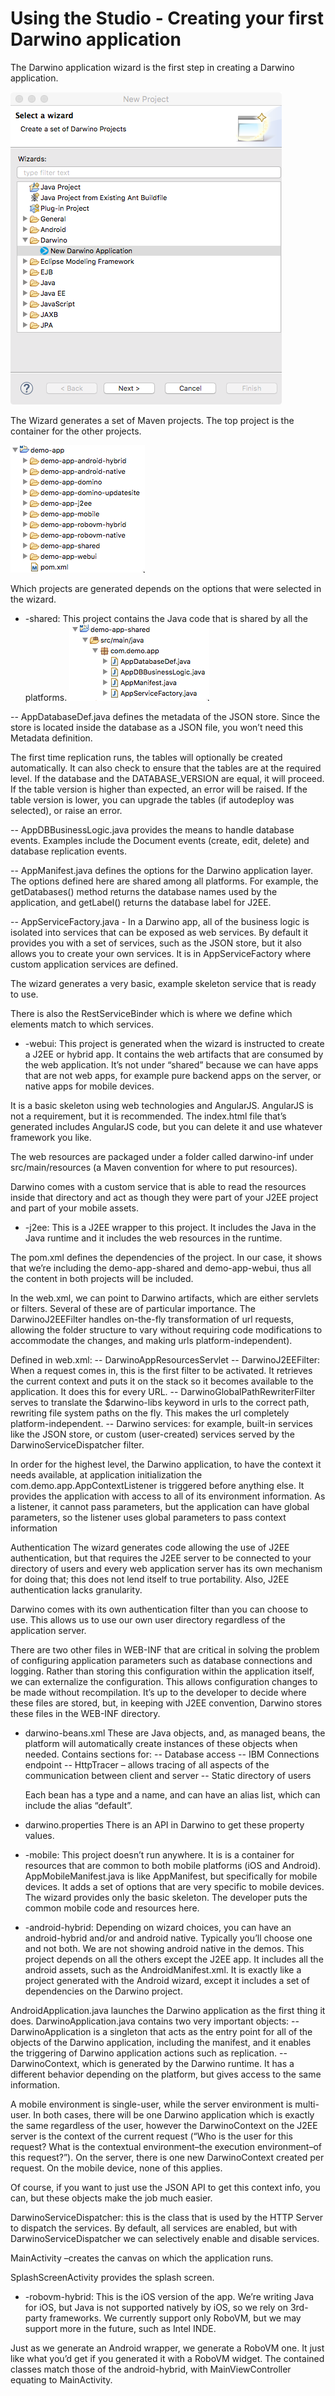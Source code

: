 Using the Studio - Creating your first Darwino application
==========================================================

The Darwino application wizard is the first step in creating a Darwino application.

![](<select-wizard.png>)

The Wizard generates a set of Maven projects. The top project is the container for the other projects.

![](<demo-app.png>)

Which projects are generated depends on the options that were selected in the wizard.

- -shared: This project contains the Java code that is shared by all the platforms. 
![](<shared-contents.png>)

 -- AppDatabaseDef.java defines the metadata of the JSON store. Since the store is located inside the database as a JSON file, you won’t need this Metadata definition.

 The first time replication runs, the tables will optionally be created automatically. It can also check to ensure that the tables are at the required level. If the database and the DATABASE_VERSION are equal, it will proceed. If the table version is higher than expected, an error will be raised. If the table version is lower, you can upgrade the tables (if autodeploy was selected), or raise an error.

 -- AppDBBusinessLogic.java provides the means to handle database events. Examples include the Document events (create, edit, delete) and database replication events.

 -- AppManifest.java defines the options for the Darwino application layer. The options defined here are shared among all platforms. For example, the getDatabases() method returns the database names used by the application, and getLabel() returns the database label for J2EE.

 -- AppServiceFactory.java - In a Darwino app, all of the business logic is isolated into services that can be exposed as web services. By default it provides you with a set of services, such as the JSON store, but it also allows you to create your own services. It is in AppServiceFactory where custom application services are defined.
 
 The wizard generates a very basic, example skeleton service that is ready to use.
 
 There is also the RestServiceBinder which is where we define which elements match to which services.

- -webui: This project is generated when the wizard is instructed to create a J2EE or hybrid app. It contains the web artifacts that are consumed by the web application. It’s not under “shared” because we can have apps that are not web apps, for example pure backend apps on the server, or native apps for mobile devices.
 
 It is a basic skeleton using web technologies and AngularJS. AngularJS is not a requirement, but it is recommended. The index.html file that’s generated includes AngularJS code, but you can delete it and use whatever framework you like.
 
 The web resources are packaged under a folder called darwino-inf under src/main/resources (a Maven convention for where to put resources). 
 
 Darwino comes with a custom service that is able to read the resources inside that directory and act as though they were part of your J2EE project and part of your mobile assets.

- -j2ee: This is a J2EE wrapper to this project. It includes the Java in the Java runtime and it includes the web resources in the runtime.
 
 The pom.xml defines the dependencies of the project. In our case, it shows that we’re including the demo-app-shared and demo-app-webui, thus all the content in both projects will be included.
 
 In the web.xml, we can point to Darwino artifacts, which are either servlets or filters. Several of these are of particular importance. The DarwinoJ2EEFilter handles on-the-fly transformation of url requests, allowing the folder structure to vary without requiring code modifications to accommodate the changes, and making urls platform-independent).
 
 Defined in web.xml:
-- DarwinoAppResourcesServlet
-- DarwinoJ2EEFilter: When a request comes in, this is the first filter to be activated. It retrieves the current context and puts it on the stack so it becomes available to the application. It does this for every URL.
-- DarwinoGlobalPathRewriterFilter serves to translate the $darwino-libs keyword in urls to the correct path, rewriting file system paths on the fly. This makes the url completely platform-independent.
-- Darwino services: for example, built-in services like the JSON store, or custom (user-created) services served by the DarwinoServiceDispatcher filter.
 
 In order for the highest level, the Darwino application, to have the context it needs available, at application initialization the com.demo.app.AppContextListener is triggered before anything else. It provides the application with access to all of its environment information. As a listener, it cannot pass parameters, but the application can have global parameters, so the listener uses global parameters to pass context information
 
 Authentication
The wizard generates code allowing the use of J2EE authentication, but that requires the J2EE server to be connected to your directory of users and every web application server has its own mechanism for doing that; this does not lend itself to true portability. Also, J2EE authentication lacks granularity.

 Darwino comes with its own authentication filter than you can choose to use. This allows us to use our own user directory regardless of the application server.
 
 There are two other files in WEB-INF that are critical in solving the problem of configuring application parameters such as database connections and logging. Rather than storing this configuration within the application itself, we can externalize the configuration. This allows configuration changes to be made without recompilation. It’s up to the developer to decide where these files are stored, but, in keeping with J2EE convention, Darwino stores these files in the WEB-INF directory.
 
 - darwino-beans.xml
  These are Java objects, and, as managed beans, the platform will automatically create instances of these objects when needed.
  Contains sections for:
  -- Database access
  -- IBM Connections endpoint
  -- HttpTracer – allows tracing of all aspects of the communication between client and server
  -- Static directory of users
   
   Each bean has a type and a name, and can have an alias list, which can include the alias “default”. 
 
 - darwino.properties
 There is an API in Darwino to get these property values.

- -mobile: This project doesn’t run anywhere. It is is a container for resources that are common to both mobile platforms (iOS and Android).
AppMobileManifest.java is like AppManifest, but specifically for mobile devices. It adds a set of options that are very specific to mobile devices. The wizard provides only the basic skeleton. The developer puts the common mobile code and resources here.

- -android-hybrid: Depending on wizard choices, you can have an android-hybrid and/or and android native. Typically you’ll choose one and not both. We are not showing android native in the demos.
This project depends on all the others except the J2EE app. It includes all the android assets, such as the AndroidManifest.xml. It is exactly like a project generated with the Android wizard, except it includes a set of dependencies on the Darwino project.

 AndroidApplication.java launches the Darwino application as the first thing it does.
 DarwinoApplication.java contains two very important objects:
-- DarwinoApplication is a singleton that acts as the entry point for all of the objects of the Darwino application, including the manifest, and it enables the triggering of Darwino application actions such as replication.
-- DarwinoContext, which is generated by the Darwino runtime. It has a different behavior depending on the platform, but gives access to the same information.
 
 A mobile environment is single-user, while the server environment is multi-user. In both cases, there will be one Darwino application which is exactly the same regardless of the user, however the DarwinoContext on the J2EE server is the context of the current request (“Who is the user for this request? What is the contextual environment–the execution environment–of this request?”). On the server, there is one new DarwinoContext created per request. On the mobile device, none of this applies.
 
 Of course, if you want to just use the JSON API to get this context info, you can, but these objects make the job much easier.
 
 DarwinoServiceDispatcher: this is the class that is used by the HTTP Server to dispatch the services. By default, all services are enabled, but with DarwinoServiceDispatcher we can selectively enable and disable services.
 
 MainActivity –creates the canvas on which the application runs.
 
 SplashScreenActivity provides the splash screen.

- -robovm-hybrid: This is the iOS version of the app.
We’re writing Java for iOS, but Java is not supported natively by iOS, so we rely on 3rd-party frameworks. We currently support only RoboVM, but we may support more in the future, such as Intel INDE.
 
 Just as we generate an Android wrapper, we generate a RoboVM one. It just like what you’d get if you generated it with a RoboVM widget. The contained classes match those of the android-hybrid, with MainViewController equating to MainActivity.
